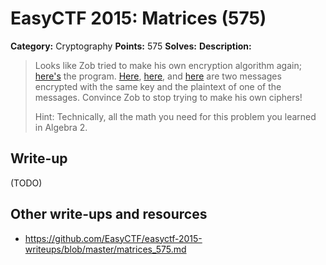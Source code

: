 # EasyCTF 2015: Matrices (575)

**Category:** Cryptography
**Points:** 575
**Solves:** 
**Description:**

> Looks like Zob tried to make his own encryption algorithm again; [here's](https://github.com/EasyCTF/easyctf-2015-writeups/blob/master/files/matrix.java) the program. [Here](https://github.com/EasyCTF/easyctf-2015-writeups/blob/master/files/message1), [here](https://github.com/EasyCTF/easyctf-2015-writeups/blob/master/files/output1), and [here](https://github.com/EasyCTF/easyctf-2015-writeups/blob/master/files/output2) are two messages encrypted with the same key and the plaintext of one of the messages. Convince Zob to stop trying to make his own ciphers!
> 
> 
> Hint: Technically, all the math you need for this problem you learned in Algebra 2.


## Write-up

(TODO)

## Other write-ups and resources

* <https://github.com/EasyCTF/easyctf-2015-writeups/blob/master/matrices_575.md>
